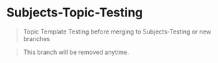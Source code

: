 # Subjects-Topic-Testing

> Topic Template Testing before merging to Subjects-Testing or new branches

> This branch will be removed anytime. 
